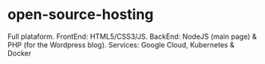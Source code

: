 # open-source-hosting
Full plataform. FrontEnd: HTML5/CSS3/JS. BackEnd: NodeJS (main page) &amp; PHP (for the Wordpress blog). Services: Google Cloud, Kubernetes &amp; Docker 
